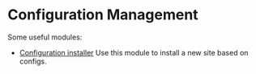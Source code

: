 # Configuration Management

Some useful modules:
* [Configuration installer](https://www.drupal.org/project/config_installer)
Use this module to install a new site based on configs.

